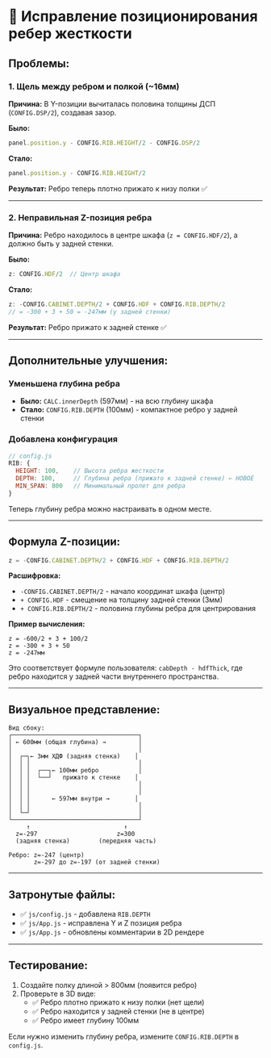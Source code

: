 # 🔧 Исправление позиционирования ребер жесткости

## Проблемы:

### 1. Щель между ребром и полкой (~16мм)
**Причина:** В Y-позиции вычиталась половина толщины ДСП (`CONFIG.DSP/2`), создавая зазор.

**Было:**
```javascript
panel.position.y - CONFIG.RIB.HEIGHT/2 - CONFIG.DSP/2
```

**Стало:**
```javascript
panel.position.y - CONFIG.RIB.HEIGHT/2
```

**Результат:** Ребро теперь плотно прижато к низу полки ✅

---

### 2. Неправильная Z-позиция ребра
**Причина:** Ребро находилось в центре шкафа (`z = CONFIG.HDF/2`), а должно быть у задней стенки.

**Было:**
```javascript
z: CONFIG.HDF/2  // Центр шкафа
```

**Стало:**
```javascript
z: -CONFIG.CABINET.DEPTH/2 + CONFIG.HDF + CONFIG.RIB.DEPTH/2
// = -300 + 3 + 50 = -247мм (у задней стенки)
```

**Результат:** Ребро прижато к задней стенке ✅

---

## Дополнительные улучшения:

### Уменьшена глубина ребра
- **Было:** `CALC.innerDepth` (597мм) - на всю глубину шкафа
- **Стало:** `CONFIG.RIB.DEPTH` (100мм) - компактное ребро у задней стенки

### Добавлена конфигурация
```javascript
// config.js
RIB: {
  HEIGHT: 100,    // Высота ребра жесткости
  DEPTH: 100,     // Глубина ребра (прижато к задней стенке) ← НОВОЕ
  MIN_SPAN: 800   // Минимальный пролет для ребра
}
```

Теперь глубину ребра можно настраивать в одном месте.

---

## Формула Z-позиции:

```javascript
z = -CONFIG.CABINET.DEPTH/2 + CONFIG.HDF + CONFIG.RIB.DEPTH/2
```

**Расшифровка:**
- `-CONFIG.CABINET.DEPTH/2` - начало координат шкафа (центр)
- `+ CONFIG.HDF` - смещение на толщину задней стенки (3мм)
- `+ CONFIG.RIB.DEPTH/2` - половина глубины ребра для центрирования

**Пример вычисления:**
```
z = -600/2 + 3 + 100/2
z = -300 + 3 + 50
z = -247мм
```

Это соответствует формуле пользователя: `cabDepth - hdfThick`, где ребро находится у задней части внутреннего пространства.

---

## Визуальное представление:

```
Вид сбоку:
┌───────────────────────────────────┐
│ ← 600мм (общая глубина) →         │
│                                   │
│  ┌─┐← 3мм ХДФ (задняя стенка)    │
│  │ │                              │
│  │ │  ┌──┐← 100мм ребро           │
│  │ │  └──┘   прижато к стенке    │
│  │ │                              │
│  │ │                              │
│  │ │      ← 597мм внутри →       │
│  │ │                              │
│  └─┘                              │
└───────────────────────────────────┘
     ↑                          ↑
  z=-297                      z=300
  (задняя стенка)        (передняя часть)

Ребро: z=-247 (центр)
       z=-297 до z=-197 (от задней стенки)
```

---

## Затронутые файлы:

- ✅ `js/config.js` - добавлена `RIB.DEPTH`
- ✅ `js/App.js` - исправлена Y и Z позиция ребра
- ✅ `js/App.js` - обновлены комментарии в 2D рендере

---

## Тестирование:

1. Создайте полку длиной > 800мм (появится ребро)
2. Проверьте в 3D виде:
   - ✅ Ребро плотно прижато к низу полки (нет щели)
   - ✅ Ребро находится у задней стенки (не в центре)
   - ✅ Ребро имеет глубину 100мм

Если нужно изменить глубину ребра, измените `CONFIG.RIB.DEPTH` в `config.js`.
